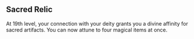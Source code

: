 ## Sacred Relic
At 19th level, your connection with your deity grants you a divine affinity for sacred artifacts. You can now attune to four magical items at once.

<!--

-<< CHANGES >>-
- this is a new ability
- it is a powerful boon given to those at level 19
- it encourages a cleric to push to 20th level for more goodies

-<< TODO >>-
- none

-<< COMMENTARY >>-
- these extra abilities are designed to be simple but powerful
- this is especially true for power ups at high class levels
- this steps on artificer's feet, but they are not allowed in my games

-->
